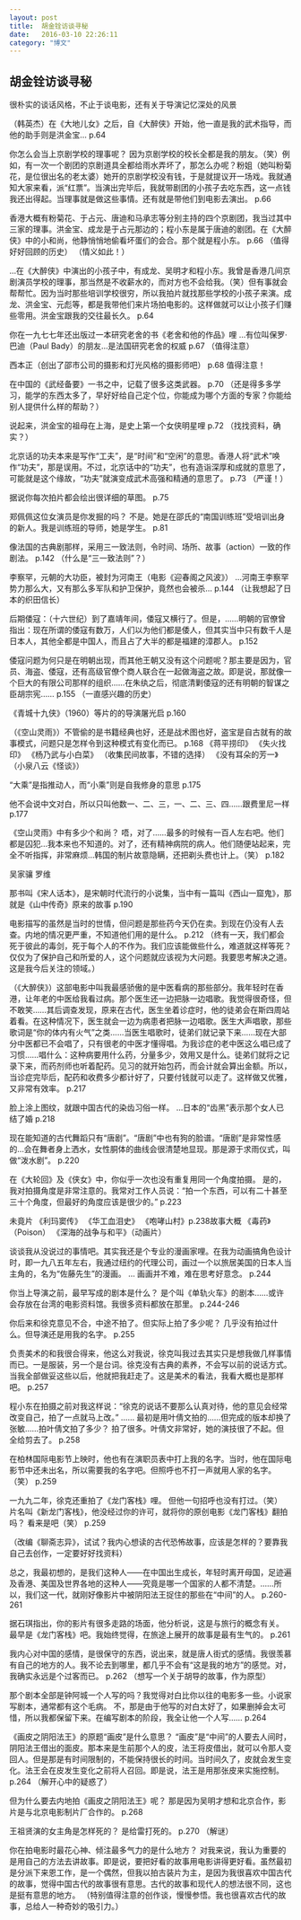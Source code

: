 ```yaml
---
layout: post
title:  胡金铨访谈寻秘
date:   2016-03-10 22:26:11
category: "博文"
---
```


## 胡金铨访谈寻秘
很朴实的谈话风格，不止于谈电影，还有关于导演记忆深处的风景

（韩英杰）在《大地儿女》之后，自《大醉侠》开始，他一直是我的武术指导，而他的助手则是洪金宝…
p.64


你怎么会当上京剧学校的理事呢？
因为京剧学校的校长全都是我的朋友。（笑）例如，有一次一个剧团的京剧道具全都给雨水弄坏了，那怎么办呢？粉姐（她叫粉菊花，是位很出名的老太婆）她开的京剧学校没有钱，于是就提议开一场戏。我就通知大家来看，派“红票”。当演出完毕后，我就带剧团的小孩子去吃东西，这一点钱我还出得起。当理事就是做这些事情。还有就是带他们到电影去演出。
p.66

香港大概有粉菊花、于占元、唐迪和马承志等分别主持的四个京剧团，我当过其中三家的理事。洪金宝、成龙是于占元那边的；程小东是属于唐迪的剧团。在《大醉侠》中的小和尚，他静悄悄地偷看坏蛋们的会合。那个就是程小东。
p.66
（值得好好回顾的历史）
（情义如此！）


…在《大醉侠》中演出的小孩子中，有成龙、吴明才和程小东。我曾是香港几间京剧演员学校的理事，那当然是不收薪水的，而对方也不会给我。（笑）但有事就会帮帮忙。因为当时那些培训学校很穷，所以我拍片就找那些学校的小孩子来演。成龙、洪金宝、元彪等，都是我带他们来片场拍电影的。这样做就可以让小孩子们赚些零用。洪金宝跟我的交往最长久。
p.64

你在一九七七年还出版过一本研究老舍的书《老舍和他的作品》哩
…有位叫保罗·巴迪（Paul Bady）的朋友…是法国研究老舍的权威
p.67
（值得注意）


西本正（创出了邵市公司的摄影和灯光风格的摄影师吧）
p.68
值得注意！

在中国的《武经备要》一书之中，记载了很多这类武器。
p.70
（还是得多多学习，能学的东西太多了，早好好给自己定个位，你能成为哪个方面的专家？你能给别人提供什么样的帮助？）

说起来，洪金宝的祖母在上海，是史上第一个女侠明星哩
p.72
（找找资料，确实？）


北京话的功夫本来是写作“工夫”，是“时间”和“空闲”的意思。香港人将“武术”唤作“功夫”，那是误用。不过，北京话中的“功夫”，也有造诣深厚和成就的意思了，可能就是这个缘故，“功夫”就演变成武术高强和精通的意思了。
p.73
（严谨！）

据说你每次拍片都会绘出很详细的草图。
p.75

郑佩佩这位女演员是你发掘的吗？
不是。她是在邵氏的“南国训练班”受培训出身的新人。我是训练班的导师，她是学生。
p.81

像法国的古典剧那样，采用三一致法则，令时间、场所、故事（action）一致的作剧法。
p.142
（什么是“三一致法则”？）

李察罕，元朝的大功臣，被封为河南王（电影《迎春阁之风波》）
…河南王李察罕势力那么大，又有那么多军队和护卫保护，竟然也会被杀…
p.144
（让我想起了日本的织田信长）

后期倭寇：（十六世纪）到了嘉靖年间，倭寇又横行了。但是，……明朝的官僚曾指出：现在所谓的倭寇有数万，人们以为他们都是倭人，但其实当中只有数千人是日本人，其他全都是中国人，而且占了大半的都是福建的漳郡人。
p.152

倭寇问题为何只是在明朝出现，而其他王朝又没有这个问题呢？那主要是因为，官员、海盗、倭寇，还有高级官僚个商人联合在一起做海盗之故。即是说，那就像一个巨大的有限公司那样的组织……在朱纨之后，彻底清剿倭寇的还有明朝的智谋之臣胡宗宪……
p.155
（一直感兴趣的历史）

《青城十九侠》（1960）等片的的导演屠光启
p.160

（《空山灵雨》）不管偷的是书籍经典也好，还是战术图也好，盗宝是自古就有的故事模式，问题只是怎样令到这种模式有变化而已。
p.168
《蒋平捞印》
《失火找印》
《杨乃武与小白菜》
（收集民间故事，不错的选择）
《没有耳朵的芳一》（小泉八云《怪谈》）

“大乘”是指推动人，而“小乘”则是自我修身的意思
p.175

他不会说中文对白，所以只叫他数一、二、三，一、二、三、四……跟费里尼一样
p.177

《空山灵雨》中有多少个和尚？
唔，对了……最多的时候有一百人左右吧。他们都是囚犯…我本来也不知道的。对了，还有精神病院的病人。他们随便站起来，完全不听指挥，非常麻烦…韩国的制片故意隐瞒，还把剃头费也计上。（笑）
p.182

吴家骧
罗维

那书叫《宋人话本》，是宋朝时代流行的小说集，当中有一篇叫《西山一窟鬼》，那就是《山中传奇》原来的故事
p.190

电影描写的虽然是当时的世情，但问题是那些药今天仍在卖。到现在仍没有人去查。内地的情况更严重，不知道他们用的是什么。
p.212
（终有一天，我们都会死于彼此的毒剑，死于每个人的不作为。我们应该能做些什么，难道就这样等死？仅仅为了保护自己和所爱的人，这个问题就应该视为大问题。我要思考解决之道。这是我今后关注的领域。）

（《大醉侠》）这部电影中叫我最感骄傲的是中医看病的那些部分。我年轻时在香港，让年老的中医给我看过病。那个医生还一边把脉一边唱歌。我觉得很奇怪，但不敢笑……其后调查发现，原来在古代，医生坐着诊症时，他的徒弟会在斯四周站着看。在这种情况下，医生就会一边为病患者把脉一边唱歌。医生大声唱歌，那些歌词是“你的体内有火气”之类……当医生唱歌时，徒弟们就记录下来……现在大部分中医都已不会唱了，只有很老的中医才懂得唱。为我诊症的老中医这么唱已成了习惯……唱什么：这种病要用什么药，分量多少，效用又是什么。徒弟们就将之记录下来，而药剂师也听着配药。见习的就开始包药，而会计就会算出金额。所以，当诊症完毕后，配药和收费多少都计好了，只要付钱就可以走了。这样做又优雅，又非常有效率。
p.217

脸上涂上图纹，就跟中国古代的染齿习俗一样。
…日本的“齿黑”表示那个女人已结了婚
p.218

现在能知道的古代舞蹈只有“唐剧”。“唐剧”中也有狗的脸谱。“唐剧”是非常性感的…会在舞者身上洒水，女性胴体的曲线会很清楚地显现。那是源于求雨仪式，叫做“泼水剧”。
p.220

在《大轮回》及《侠女》中，你似乎一次也没有重复用同一个角度拍摄。
是的，我对拍摄角度是非常注意的。我常对工作人员说：“拍一个东西，可以有二十甚至三十个角度，但最好的角度应该是很少的。”
p.223

未竟片
《利玛窦传》
《华工血泪史》
《咆哮山村》p.238故事大概
《毒药》（Poison）
《深海的战争与和平》（动画片）


谈谈我从没说过的事情吧。其实我还是个专业的漫画家哩。在我为动画搞角色设计时，即一九八五年左右，我通过纽约的代理公司，画过一个以旅居美国的日本人当主角的，名为“佐藤先生”的漫画。
…
画画并不难，难在思考好意念。
p.244

你当上导演之前，最早写成的剧本是什么？
是个叫《单轨火车》的剧本……或许会存放在台湾的电影资料馆。我很多资料都放在那里。
p.244-246


你后来和徐克意见不合，中途不拍了。但实际上拍了多少呢？
几乎没有拍过什么。但导演还是用我的名字。
p.255

负责美术的和我很合得来，他这么对我说，徐克叫我过去其实只是想我做几样事情而已。一是服装，另一个是台词。徐克没有古典的素养，不会写以前的说话方式。当我全部做妥这些以后，他就把我赶走了。这是美术的看法，我看大概也是那样吧。
p.257



程小东在拍摄之前对我这样说：“徐克的说话不要那么认真对待，他的意见会经常改变自己，拍了一点就马上改。”
……
最初是用叶倩文拍的……但完成的版本却换了张敏……拍叶倩文拍了多少？
拍了很多。叶倩文非常好，她的演技很了不起。但全给剪去了。
p.258

在柏林国际电影节上映时，他也有在演职员表中打上我的名字。当时，他在国际电影节中还未出名，所以需要我的名字吧。但照呼也不打一声就用人家的名字。（笑）
p.259

一九九二年，徐克还重拍了《龙门客栈》哩。
但他一句招呼也没有打过。（笑）
片名叫《新龙门客栈》，他没经过你的许可，就将你的原创电影《龙门客栈》翻拍吗？
看来是吧（笑）
p.259

（改编《聊斋志异》，试试？我内心想读的古代恐怖故事，应该是怎样的？要靠我自己去创作，一定要好好找资料）

总之，我最初想的，是我们这种人——在中国出生成长，年轻时离开母国，足迹遍及香港、美国及世界各地的这种人——究竟是哪一个国家的人都不清楚。……所以，我们这一代，就刚好像影片中被阴阳法王捉住的那些在“中间”的人。
p.260-261

据石琪指出，你的影片有很多走路的场面，他分析说，这是与旅行的概念有关。
最早是《龙门客栈》吧。我始终觉得，在旅途上展开的故事是最有生气的。
p.261

我内心对中国的感情，是很保守的东西，说出来，就是唐人街式的感情。我很羡慕有自己的地方的人。我不论去到哪里，都几乎不会有“这是我的地方”的感觉。对，我确实永远是个过客而已。
p.262
（想写一个关于胡导的故事，作为原型）

那个剧本全部是钟阿城一个人写的吗？我觉得对白比你以往的电影多一些。小说家写剧本，通常都有这个毛病。
不，那是由于他写的对白太好了，如果删掉会太可惜，所以我都保留下来。在编写剧本的阶段，我全让他一个人写……
p.264

《画皮之阴阳法王》的原题“画皮”是什么意思？
“画皮”是“中间”的人要去人间时，阴阳法王借出的面皮。那本来是生前那个人的皮，法王将皮借出，就可以令那人变回人。但是那是有时间限制的，不能保持很长的时间。当时间久了，皮就会发生变化。法王会在皮发生变化之前将人召回。即是说，法王是用那张皮来实施控制。
p.264
（解开心中的疑惑了）

但为什么要去内地拍《画皮之阴阳法王》呢？
那是因为吴明才想和北京合作，影片是与北京电影制片厂合作的。
p.268

王祖贤演的女主角是怎样死的？
是给雷打死的。
p.270
（解谜）

你在拍电影时最花心神、倾注最多气力的是什么地方？
对我来说，我认为重要的是用自己的方法去讲故事。即是说，要把好看的故事用电影讲得更好看。虽然最初是分派下来恩工作，是一个偶然，但我以拍古装片为主，是因为我很喜欢中国古代的故事，觉得中国古代的故事很有意思。古代的故事和现代人的想法很不同，这也是挺有意思的地方。
（特别值得注意的创作谈，慢慢参悟。我也很喜欢古代的故事，总给人一种奇妙的吸引力。）


